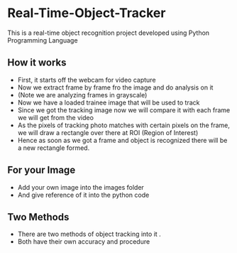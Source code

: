 # Real-Time-Object-Tracker
This is a real-time object recognition project developed using Python Programming Language 

## How it works
* First, it starts off the webcam for video capture
* Now we extract frame by frame fro the image and do analysis on it
* (Note we are analyzing frames in grayscale)
* Now we have a loaded trainee image that will be used to track
* Since we got the tracking image now we will compare it with each frame we will get from the video
* As the pixels of tracking photo matches with certain pixels on the frame, we will draw a rectangle over there at ROI (Region of Interest)
* Hence as soon as we got a frame and object is recognized there will be a new rectangle formed.

## For your Image
* Add your own image into the images folder
* And give reference of it into the python code

## Two Methods
* There are two methods of object tracking into it .
* Both have their own accuracy and procedure

